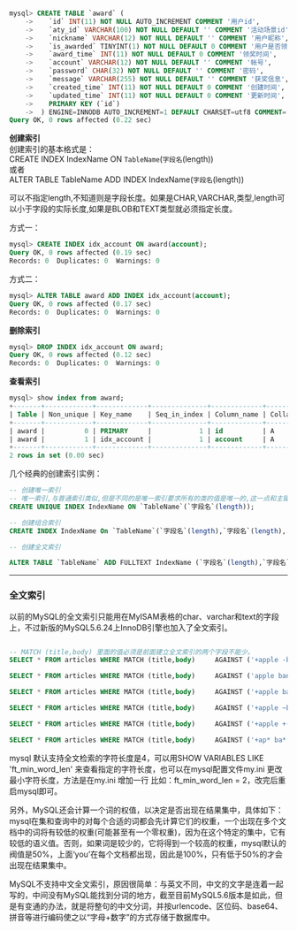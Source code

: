 

```sql

mysql> CREATE TABLE `award` (
    ->    `id` INT(11) NOT NULL AUTO_INCREMENT COMMENT '用户id',
    ->    `aty_id` VARCHAR(100) NOT NULL DEFAULT '' COMMENT '活动场景id',
    ->    `nickname` VARCHAR(12) NOT NULL DEFAULT '' COMMENT '用户昵称',
    ->    `is_awarded` TINYINT(1) NOT NULL DEFAULT 0 COMMENT '用户是否领奖',
    ->    `award_time` INT(11) NOT NULL DEFAULT 0 COMMENT '领奖时间',
    ->    `account` VARCHAR(12) NOT NULL DEFAULT '' COMMENT '帐号',
    ->    `password` CHAR(32) NOT NULL DEFAULT '' COMMENT '密码',
    ->    `message` VARCHAR(255) NOT NULL DEFAULT '' COMMENT '获奖信息',
    ->    `created_time` INT(11) NOT NULL DEFAULT 0 COMMENT '创建时间',
    ->    `updated_time` INT(11) NOT NULL DEFAULT 0 COMMENT '更新时间',
    ->    PRIMARY KEY (`id`)
    ->  ) ENGINE=INNODB AUTO_INCREMENT=1 DEFAULT CHARSET=utf8 COMMENT='获奖信息表';
Query OK, 0 rows affected (0.22 sec)
```

**创建索引**\
 创建索引的基本格式是：\
 CREATE INDEX IndexName ON `TableName`(`字段名`(length)) \
 或者\
 ALTER TABLE TableName ADD INDEX IndexName(`字段名`(length))

可以不指定length,不知道则是字段长度。如果是CHAR,VARCHAR,类型,length可以小于字段的实际长度,如果是BLOB和TEXT类型就必须指定长度。

方式一：
```sql
mysql> CREATE INDEX idx_account ON award(account);
Query OK, 0 rows affected (0.19 sec)
Records: 0  Duplicates: 0  Warnings: 0
```
方式二：
```sql
mysql> ALTER TABLE award ADD INDEX idx_account(account);
Query OK, 0 rows affected (0.17 sec)
Records: 0  Duplicates: 0  Warnings: 0
```
**删除索引**
```sql
mysql> DROP INDEX idx_account ON award;
Query OK, 0 rows affected (0.12 sec)
Records: 0  Duplicates: 0  Warnings: 0
```
**查看索引**
```sql
mysql> show index from award;
+-------+------------+-------------+--------------+-------------+-----------+-------------+----------+--------+------+------------+---------+---------------+
| Table | Non_unique | Key_name    | Seq_in_index | Column_name | Collation | Cardinality | Sub_part | Packed | Null | Index_type | Comment | Index_comment |
+-------+------------+-------------+--------------+-------------+-----------+-------------+----------+--------+------+------------+---------+---------------+
| award |          0 | PRIMARY     |            1 | id          | A         |           0 |     NULL | NULL   |      | BTREE      |         |               |
| award |          1 | idx_account |            1 | account     | A         |           0 |     NULL | NULL   |      | BTREE      |         |               |
+-------+------------+-------------+--------------+-------------+-----------+-------------+----------+--------+------+------------+---------+---------------+
2 rows in set (0.00 sec)
```

几个经典的创建索引实例：
```sql
-- 创建唯一索引
-- 唯一索引,与普通索引类似,但是不同的是唯一索引要求所有的类的值是唯一的,这一点和主键索引一样.但是他允许有空值
CREATE UNIQUE INDEX IndexName ON `TableName`(`字段名`(length));

-- 创建组合索引
CREATE INDEX IndexName On `TableName`(`字段名`(length),`字段名`(length),...);

-- 创建全文索引

ALTER TABLE `TableName` ADD FULLTEXT IndexName (`字段名`(length),`字段名`(length),...);
```

---
### 全文索引

以前的MySQL的全文索引只能用在MyISAM表格的char、varchar和text的字段上，不过新版的MySQL5.6.24上InnoDB引擎也加入了全文索引。

```sql

-- MATCH (title,body) 里面的值必须是前面建立全文索引的两个字段不能少。
SELECT * FROM articles WHERE MATCH (title,body)     AGAINST ('+apple -banana' IN BOOLEAN MODE);   -- + 表示AND，即必须包含。- 表示NOT，即不包含。

SELECT * FROM articles WHERE MATCH (title,body)     AGAINST ('apple banana' IN BOOLEAN MODE);   -- apple和banana之间是空格，空格表示OR，即至少包含apple、banana中的一个。

SELECT * FROM articles WHERE MATCH (title,body)     AGAINST ('+apple banana' IN BOOLEAN MODE);   -- 必须包含apple，但是如果同时也包含banana则会获得更高的权重。

SELECT * FROM articles WHERE MATCH (title,body)     AGAINST ('+apple ~banana' IN BOOLEAN MODE);  --  ~ 是我们熟悉的异或运算符。返回的记录必须包含apple，但是如果同时也包含banana会降低权重。但是它没有 +apple -banana 严格，因为后者如果包含banana压根就不返回。

SELECT * FROM articles WHERE MATCH (title,body)     AGAINST ('+apple +(>banana <orange)' IN BOOLEAN MODE);   -- 返回同时包含apple和banana或者同时包含apple和orange的记录。但是同时包含apple和banana的记录的权重高于同时包含apple和orange的记录。

SELECT * FROM articles WHERE MATCH (title,body)     AGAINST ('+ap* ba*' IN BOOLEAN MODE);  -- *通配符，并且只能放在结尾不能放在开头
```
mysql 默认支持全文检索的字符长度是4，可以用SHOW VARIABLES LIKE 'ft_min_word_len' 来查看指定的字符长度，也可以在mysql配置文件my.ini 更改最小字符长度，方法是在my.ini 增加一行 比如：ft_min_word_len = 2，改完后重启mysql即可。  

另外，MySQL还会计算一个词的权值，以决定是否出现在结果集中，具体如下：\
mysql在集和查询中的对每个合适的词都会先计算它们的权重，一个出现在多个文档中的词将有较低的权重(可能甚至有一个零权重)，因为在这个特定的集中，它有较低的语义值。否则，如果词是较少的，它将得到一个较高的权重，mysql默认的阀值是50%，上面‘you’在每个文档都出现，因此是100%，只有低于50%的才会出现在结果集中。

MySQL不支持中文全文索引，原因很简单：与英文不同，中文的文字是连着一起写的，中间没有MySQL能找到分词的地方，截至目前MySQL5.6版本是如此，但是有变通的办法，就是将整句的中文分词，并按urlencode、区位码、base64、拼音等进行编码使之以“字母+数字”的方式存储于数据库中。

